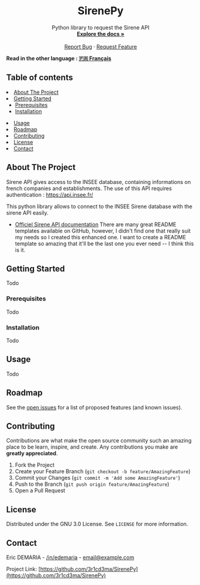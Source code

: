 <!--BADGES
TODO
-->

<!-- PROJECT PRESENTIATION -->
<br />
<p align="center">
  <!-- LOGO
    <a href="https://github.com/othneildrew/Best-README-Template">
      <img src="images/logo.png" alt="Logo" width="80" height="80">
    </a>
  -->

  <h1 align="center">SirenePy</h1>

  <p align="center">
    Python library to request the Sirene API
    <br />
    <a href="./wiki"><strong>Explore the docs »</strong></a>
    <br />
    <br />
    <!--
    <a href="">View Demo</a>
    · -->
    <a href="./issues">Report Bug</a>
    ·
    <a href="./issues">Request Feature</a>
  </p>
</p>

**Read in the other language : [🇫🇷 Français](./README.fr-fr.md)**

<!-- TABLE OF CONTENTS -->
## Table of contents
  <li><a href="#about-the-project">About The Project</a></li>
  <li>
    <a href="#getting-started">Getting Started</a>
    <ul>
      <li><a href="#prerequisites">Prerequisites</a></li>
      <li><a href="#installation">Installation</a></li>
    </ul>
  </li>
  <li><a href="#usage">Usage</a></li>
  <li><a href="#roadmap">Roadmap</a></li>
  <li><a href="#contributing">Contributing</a></li>
  <li><a href="#license">License</a></li>
  <li><a href="#contact">Contact</a></li>
</details>


<!-- ABOUT THE PROJECT -->
## About The Project

<!--[![Product Name Screen Shot][product-screenshot]](https://example.com)-->

Sirene API gives access to the INSEE database, containing informations on french companies and establishments.
The use of this API requires authentication : https://api.insee.fr/

This python library allows to connect to the INSEE Sirene database with the sirene API easily.
* [Officiel Sirene API documentation](https://api.insee.fr/catalogue/site/themes/wso2/subthemes/insee/pages/item-info.jag?name=Sirene&version=V3&provider=insee)
There are many great README templates available on GitHub, however, I didn't find one that really suit my needs so I created this enhanced one. I want to create a README template so amazing that it'll be the last one you ever need -- I think this is it.

<!--
  ### Built With
  This section should list any major frameworks that you built your project using. Leave any add-ons/plugins for the acknowledgements section. Here are a few examples.
  * [Bootstrap](https://getbootstrap.com)
  * [JQuery](https://jquery.com)
  * [Laravel](https://laravel.com)
  -->



<!-- GETTING STARTED -->
## Getting Started

Todo


### Prerequisites

Todo


### Installation

Todo



<!-- USAGE EXAMPLES -->
## Usage

Todo



<!-- ROADMAP -->
## Roadmap

See the [open issues](./issues) for a list of proposed features (and known issues).



<!-- CONTRIBUTING -->
## Contributing

Contributions are what make the open source community such an amazing place to be learn, inspire, and create. 
Any contributions you make are **greatly appreciated**.

1. Fork the Project
2. Create your Feature Branch (`git checkout -b feature/AmazingFeature`)
3. Commit your Changes (`git commit -m 'Add some AmazingFeature'`)
4. Push to the Branch (`git push origin feature/AmazingFeature`)
5. Open a Pull Request



<!-- LICENSE -->
## License

Distributed under the GNU 3.0 License. See `LICENSE` for more information.



<!-- CONTACT -->
## Contact

Eric DEMARIA - [/in/edemaria]([linkedin-url]) - email@example.com

Project Link: [https://github.com/3r1cd3ma/SirenePy](https://github.com/3r1cd3ma/SirenePy)



<!-- ACKNOWLEDGEMENTS
## Acknowledgements
* [GitHub Pages](https://pages.github.com)
-->

<!-- MARKDOWN LINKS & IMAGES -->
<!-- https://www.markdownguide.org/basic-syntax/#reference-style-links -->
[contributors-shield]: https://img.shields.io/github/contributors/othneildrew/Best-README-Template.svg?style=for-the-badge
[contributors-url]: ./graphs/contributors
[forks-shield]: https://img.shields.io/github/forks/othneildrew/Best-README-Template.svg?style=for-the-badge
[forks-url]: ./network/members
[stars-shield]: https://img.shields.io/github/stars/othneildrew/Best-README-Template.svg?style=for-the-badge
[stars-url]: ./stargazers
[issues-shield]: https://img.shields.io/github/issues/othneildrew/Best-README-Template.svg?style=for-the-badge
[issues-url]: ./issues
[license-shield]: https://img.shields.io/github/license/othneildrew/Best-README-Template.svg?style=for-the-badge
[license-url]: ./LICENCE.txt
[linkedin-shield]: https://img.shields.io/badge/-LinkedIn-black.svg?style=for-the-badge&logo=linkedin&colorB=555
[linkedin-url]: https://linkedin.com/in/edemaria
[product-screenshot]: images/screenshot.png
